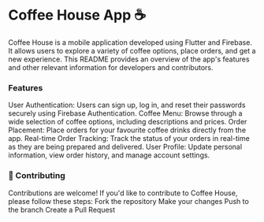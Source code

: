 # **Coffee House App ☕️**
Coffee House is a mobile application developed using Flutter and Firebase. It allows users to explore a variety of coffee options, place orders, and get a new experience. This README provides an overview of the app's features and other relevant information for developers and contributors.

### **Features**
User Authentication: Users can sign up, log in, and reset their passwords securely using Firebase Authentication.
Coffee Menu: Browse through a wide selection of coffee options, including descriptions and prices.
Order Placement: Place orders for your favourite coffee drinks directly from the app.
Real-time Order Tracking: Track the status of your orders in real-time as they are being prepared and delivered.
User Profile: Update personal information, view order history, and manage account settings.


### **🤝 Contributing**
Contributions are welcome! If you'd like to contribute to Coffee House, please follow these steps:
Fork the repository
Make your changes
Push to the branch 
Create a Pull Request

